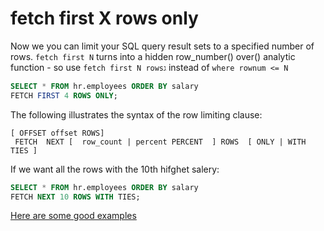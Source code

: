 # fetch first X rows only
Now we you can limit your SQL query result sets to a specified number of rows.
 ```fetch first N``` turns into a hidden row_number() over() analytic function - so use ```fetch first N rowsג``` instead of ```where rownum <= N``` 
```sql
SELECT * FROM hr.employees ORDER BY salary 
FETCH FIRST 4 ROWS ONLY;
```
The following illustrates the syntax of the row limiting clause:
```
[ OFFSET offset ROWS]
 FETCH  NEXT [  row_count | percent PERCENT  ] ROWS  [ ONLY | WITH TIES ] 
```
If we want all the rows with the 10th hifghet salery:
```sql
SELECT * FROM hr.employees ORDER BY salary 
FETCH NEXT 10 ROWS WITH TIES;
```


[Here are some good examples](https://www.oracletutorial.com/oracle-basics/oracle-fetch/)

